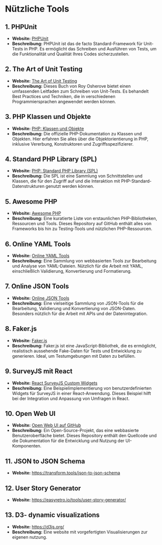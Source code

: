 # Nützliche Tools


## 1. PHPUnit

- **Website:** [PHPUnit](https://phpunit.de/index.html)
- **Beschreibung:** PHPUnit ist das de facto Standard-Framework für Unit-Tests in PHP. Es ermöglicht das Schreiben und Ausführen von Tests, um die Funktionalität und Qualität Ihres Codes sicherzustellen.

## 2. The Art of Unit Testing

- **Website:** [The Art of Unit Testing](https://www.artofunittesting.com/)
- **Beschreibung:** Dieses Buch von Roy Osherove bietet einen umfassenden Leitfaden zum Schreiben von Unit-Tests. Es behandelt Best Practices und Techniken, die in verschiedenen Programmiersprachen angewendet werden können.

## 3. PHP Klassen und Objekte

- **Website:** [PHP: Klassen und Objekte](https://www.php.net/manual/en/book.classobj.php)
- **Beschreibung:** Die offizielle PHP-Dokumentation zu Klassen und Objekten. Hier erfahren Sie alles über die Objektorientierung in PHP, inklusive Vererbung, Konstruktoren und Zugriffsspezifizierer.

## 4. Standard PHP Library (SPL)

- **Website:** [PHP: Standard PHP Library (SPL)](https://www.php.net/manual/de/book.spl.php)
- **Beschreibung:** Die SPL ist eine Sammlung von Schnittstellen und Klassen, die für den Zugriff auf und die Interaktion mit PHP-Standard-Datenstrukturen genutzt werden können.

## 5. Awesome PHP

- **Website:** [Awesome PHP](https://github.com/ziadoz/awesome-php)
- **Beschreibung:** Eine kuratierte Liste von erstaunlichen PHP-Bibliotheken, Ressourcen und Tools. Dieses Repository auf GitHub enthält alles von Frameworks bis hin zu Testing-Tools und nützlichen PHP-Ressourcen.

## 6. Online YAML Tools

- **Website:** [Online YAML Tools](https://onlineyamltools.com/)
- **Beschreibung:** Eine Sammlung von webbasierten Tools zur Bearbeitung und Analyse von YAML-Dateien. Nützlich für die Arbeit mit YAML, einschließlich Validierung, Konvertierung und Formatierung.

## 7. Online JSON Tools

- **Website:** [Online JSON Tools](https://onlinetools.com/json#tools)
- **Beschreibung:** Eine vielseitige Sammlung von JSON-Tools für die Bearbeitung, Validierung und Konvertierung von JSON-Daten. Besonders nützlich für die Arbeit mit APIs und der Datenintegration.

## 8. Faker.js

- **Website:** [Faker.js](https://fakerjs.dev/)
- **Beschreibung:** Faker.js ist eine JavaScript-Bibliothek, die es ermöglicht, realistisch aussehende Fake-Daten für Tests und Entwicklung zu generieren. Ideal, um Testumgebungen mit Daten zu befüllen.

## 9. SurveyJS mit React

- **Website:** [React SurveyJS Custom Widgets](https://stackblitz.com/edit/react-surveyjs-custom-widgets-pdzawm?file=index.js)
- **Beschreibung:** Eine Beispielimplementierung von benutzerdefinierten Widgets für SurveyJS in einer React-Anwendung. Dieses Beispiel hilft bei der Integration und Anpassung von Umfragen in React.

## 10. Open Web UI

- **Website:** [Open Web UI auf GitHub](https://github.com/open-webui/open-webui)
- **Beschreibung:** Ein Open-Source-Projekt, das eine webbasierte Benutzeroberfläche bietet. Dieses Repository enthält den Quellcode und die Dokumentation für die Entwicklung und Nutzung der UI-Komponenten.

## 11. JSON to JSON Schema

- **Website:** https://transform.tools/json-to-json-schema

## 12. User Story Generator 

- **Website:** https://easyretro.io/tools/user-story-generator/

## 13. D3- dynamic visualizations 

- **Website:** https://d3js.org/
- **Beschreibung:** Eine website mit vorgefertigten Visualisierungen zur eigenen nutzung. 



